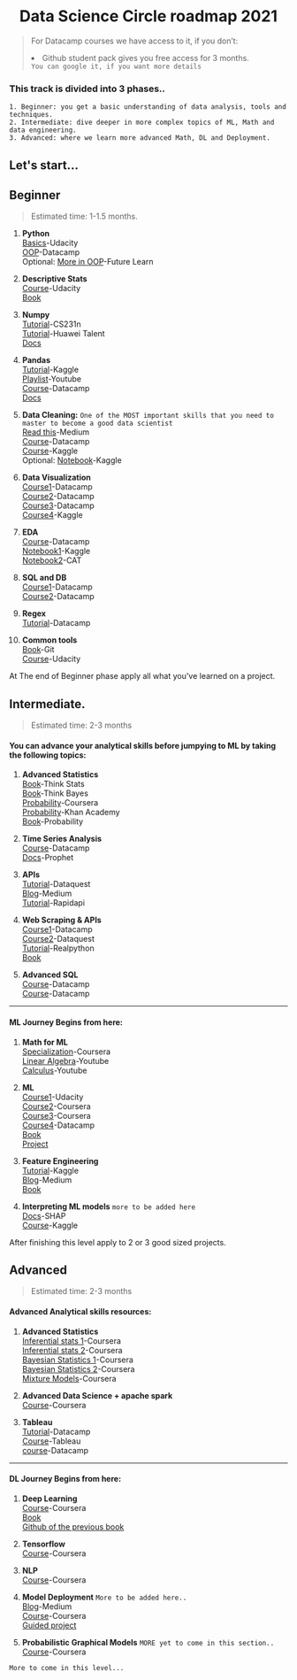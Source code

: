
<h1 align="center">Data Science Circle roadmap 2021</h1> 


> For Datacamp courses we have access to it, if you don’t:<br>
     <li> Github student pack gives you free access for 3 months.<br>
   `You can google it, if you want more details`

### This track is divided into 3 phases..
```
1. Beginner: you get a basic understanding of data analysis, tools and techniques.
2. Intermediate: dive deeper in more complex topics of ML, Math and data engineering.
3. Advanced: where we learn more advanced Math, DL and Deployment.
```

## Let's start...

## Beginner
> Estimated time: 1-1.5 months.
1. **Python**<br>
[Basics](https://classroom.udacity.com/courses/ud1110)-Udacity<br>
[OOP](https://learn.datacamp.com/courses/object-oriented-programming-in-python)-Datacamp<br>
Optional: [More in OOP](https://www.futurelearn.com/courses/object-oriented-principles)-Future Learn<br>
2. **Descriptive Stats** <br>
[Course](https://www.udacity.com/course/intro-to-descriptive-statistics--ud827)-Udacity<br>
[Book](http://onlinestatbook.com/Online_Statistics_Education.pdf)<br>


3. **Numpy**<br>
[Tutorial](http://cs231n.github.io/python-numpy-tutorial/)-CS231n<br>
[Tutorial](https://drive.google.com/file/d/1cdYROgc7D9zXmkjWRbq16POyDFI5JzSH/view?usp=sharing)-Huawei Talent<br>
[Docs](https://numpy.org/doc/1.18/user/quickstart.html)<br>


4. **Pandas**<br>
[Tutorial](https://www.kaggle.com/learn/pandas)-Kaggle<br>
[Playlist](https://www.youtube.com/watch?v=ZyhVh-qRZPA&list=PL-osiE80TeTsWmV9i9c58mdDCSskIFdDS)-Youtube<br>
[Course](https://learn.datacamp.com/courses/data-manipulation-with-pandas)-Datacamp<br>
[Docs](https://pandas.pydata.org/pandas-docs/version/0.15/tutorials.html)<br>


7. **Data Cleaning:** `One of the MOST important skills that you need to master to become a good data scientist`<br>
[Read this](https://towardsdatascience.com/the-ultimate-guide-to-data-cleaning-3969843991d4)-Medium<br>
[Course](https://www.datacamp.com/courses/cleaning-data-in-python)-Datacamp<br>
[Course](https://www.kaggle.com/learn/data-cleaning)-Kaggle<br>
Optional: [Notebook](https://www.kaggle.com/ashishg21/data-cleaning-and-some-analysis-shoe-prices)-Kaggle<br>


8. **Data Visualization**<br>
[Course1](https://learn.datacamp.com/courses/introduction-to-data-visualization-with-seaborn)-Datacamp<br>
[Course2](https://learn.datacamp.com/courses/intermediate-data-visualization-with-seaborn)-Datacamp<br>
[Course3](https://www.coursera.org/learn/understanding-visualization-data)-Datacamp<br>
[Course4](https://www.kaggle.com/learn/data-visualization)-Kaggle<br>


9. **EDA**  <br>
[Course](https://learn.datacamp.com/courses/exploratory-data-analysis-in-python)-Datacamp<br>
[Notebook1](https://www.kaggle.com/bandiatindra/telecom-churn-prediction)-Kaggle<br/>
[Notebook2](https://drive.google.com/drive/folders/1OQAEQ8rC4j6oBP7AyDU4bKpPr8sSStJI?fbclid=IwAR2dSrbyoZLM-Wm57yEYy8L8PmpPV9hqXdkNf-pURJC5C5xCz7UJB4YpJ7M)-CAT<br/>


10. **SQL and DB**<br>
[Course1](https://learn.datacamp.com/courses/introduction-to-sql)-Datacamp<br>
[Course2](https://learn.datacamp.com/courses/introduction-to-relational-databases-in-sql)-Datacamp<br>


11. **Regex**<br>
[Tutorial](https://www.datacamp.com/community/tutorials/python-regular-expression-tutorial)-Datacamp<br>


12. **Common tools**<br>
[Book](https://git-scm.com/book/en/v2)-Git<br>
[Course](https://www.udacity.com/course/version-control-with-git--ud123)-Udacity<br>

At The end of Beginner phase apply all what you've learned on a project.

## Intermediate.
> Estimated time: 2-3 months
#### You can advance your analytical skills before jumpying to ML by taking the following topics:
1. **Advanced Statistics**<br>
[Book](https://b-ok.africa/book/2737548/7659e9)-Think Stats<br>
[Book](https://b-ok.africa/book/2737587/ab97d5)-Think Bayes<br>
[Probability](https://www.coursera.org/learn/probability-theory-statistics)-Coursera<br>
[Probability](https://www.khanacademy.org/math/statistics-probability/probability-library)-Khan Academy<br>
[Book](https://drive.google.com/file/d/1oQMZQk0KSoLsOjDKnjWWoKWIF_LFCV5a/view?usp=sharing)-Probability<br>


2. **Time Series Analysis**<br>
[Course](https://learn.datacamp.com/skill-tracks/time-series-with-python)-Datacamp<br>
[Docs](https://facebook.github.io/prophet/docs/quick_start.html)-Prophet<br>


3. **APIs** <br>
[Tutorial](https://www.dataquest.io/blog/python-api-tutorial/)-Dataquest<br>
[Blog](https://medium.com/m/global-identity?redirectUrl=https%3A%2F%2Ftowardsdatascience.com%2Fhow-to-pull-data-from-an-api-using-python-requests-edcc8d6441b1)-Medium<br>
[Tutorial](https://rapidapi.com/blog/how-to-use-an-api-with-python/)-Rapidapi<br>


4. **Web Scraping & APIs**<br>
[Course1](https://learn.datacamp.com/courses/web-scraping-with-python)-Datacamp<br>
[Course2](https://www.dataquest.io/blog/web-scraping-tutorial-python/)-Dataquest<br>
[Tutorial](https://realpython.com/beautiful-soup-web-scraper-python/)-Realpython<br>
[Book](https://b-ok.africa/book/3515980/5d50aa)<br>

  
7. **Advanced SQL**<br>
[Course](https://learn.datacamp.com/courses/joining-data-in-postgresql)-Datacamp<br>
[Course](https://learn.datacamp.com/courses/intermediate-sql)-Datacamp<br>
      
<hr>

#### ML Journey Begins from here:
1. **Math for ML** <br>
[Specialization](https://www.coursera.org/specializations/mathematics-machine-learning)-Coursera<br>
[Linear Algebra](https://www.youtube.com/playlist?list=PLZHQObOWTQDPD3MizzM2xVFitgF8hE_ab)-Youtube<br>
[Calculus](https://www.youtube.com/playlist?list=PLZHQObOWTQDMsr9K-rj53DwVRMYO3t5Yr)-Youtube<br>


3. **ML**<br>
[Course1](https://www.udacity.com/course/intro-to-machine-learning--ud120)-Udacity<br>
[Course2](https://www.coursera.org/learn/machine-learning-with-python)-Coursera<br>
[Course3](https://www.coursera.org/specializations/machine-learning-algorithms-real-world?utm_medium=email&utm_source=marketing&utm_campaign=A39CcMUuEempyReieZALEQ)-Coursera<br>
[Course4](https://learn.datacamp.com/career-tracks/machine-learning-scientist-with-python?version=1)-Datacamp<br>
[Book](https://drive.google.com/file/d/15J7YoyRcmwQE2mgW5yVs-MrPL3YtmuSz/view?usp=sharing&fbclid=IwAR1RVi90sfrggEaZnc1roXW9H8AGECyHcsQnZw22FORq-HSaP0VlBU5CAiM)<br>
[Project](https://www.coursera.org/learn/applied-data-science-capstone)<br>

4. **Feature Engineering**<br>
[Tutorial](https://www.kaggle.com/learn/feature-engineering)-Kaggle<br>
[Blog](https://www.medium.com/m/global-identity?redirectUrl=https%3A%2F%2Ftowardsdatascience.com%2Ffeature-engineering-for-machine-learning-3a5e293a5114)-Medium<br>
[Book](https://b-ok.cc/book/3583182/056a36)<br>



5. **Interpreting ML models**  `more to be added here` <br>
[Docs](https://shap.readthedocs.io/en/latest/)-SHAP<br>
[Course](https://www.kaggle.com/learn/machine-learning-explainability)-Kaggle<br>

After finishing this level apply to 2 or 3 good sized projects.

## Advanced
> Estimated time: 2-3 months
#### Advanced Analytical skills resources:
      
1. **Advanced Statistics**<br>
[Inferential stats 1](https://www.coursera.org/specializations/statistics-with-python)-Coursera<br>
[Inferential stats 2](https://www.coursera.org/learn/statistical-inferences)-Coursera<br>
[Bayesian Statistics 1](https://www.coursera.org/learn/bayesian-statistics)-Coursera<br>
[Bayesian Statistics 2](https://www.coursera.org/learn/mcmc-bayesian-statistics)-Coursera<br>
[Mixture Models](https://www.coursera.org/learn/mixture-models)-Coursera<br>
      
3. **Advanced Data Science + apache spark**<br>
[Course](https://www.coursera.org/specializations/advanced-data-science-ibm)-Coursera<br>
      
      
2. **Tableau**<br>
[Tutorial](https://www.datacamp.com/community/tutorials/data-visualisation-tableau)-Datacamp<br>
[Course](https://www.tableau.com/learn/training/20201)-Tableau<br>
[course](https://learn.datacamp.com/courses/introduction-to-tableau)-Datacamp<br>
      
<hr>
      
#### DL Journey Begins from here:<br>  
      
1. **Deep Learning** <br>
[Course](https://www.coursera.org/specializations/deep-learning)-Coursera<br>
[Book](https://d2l.ai/d2l-en.pdf?fbclid=IwAR0sVdA8VFYpNZCpYZHgo_kl_HYrjcjDfjEka26D8xRWAhbhh6mmSNIXg3U)<br>
[Github of the previous book](https://github.com/d2l-ai/d2l-en?fbclid=IwAR0QN35b-NHHWq_zKISA1cbI063aRqqoKqR_0e3cpnT5h58GkcNbCIJs3iw)

2. **Tensorflow**<br>
[Course](https://www.coursera.org/specializations/tensorflow-in-practice)-Coursera<br>


3. **NLP**<br>
[Course](https://www.coursera.org/specializations/natural-language-processing)-Coursera<br>


4. **Model Deployment** `More to be added here..`<br>
[Blog](https://towardsdatascience.com/deploying-a-deep-learning-model-using-flask-3ec166ef59fb)-Medium<br>
[Course](https://www.coursera.org/specializations/tensorflow-data-and-deployment)-Coursera<br>
[Guided project](https://www.coursera.org/projects/deploy-models-tensorflow-serving-flask)<br>


5. **Probabilistic Graphical Models** `MORE yet to come in this section..`<br>
[Course](https://www.coursera.org/specializations/probabilistic-graphical-models)-Coursera<br>

```      
More to come in this level...
```

